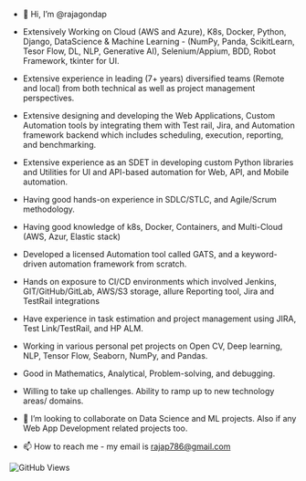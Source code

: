 - 👋 Hi, I’m @rajagondap
- Extensively Working on Cloud (AWS and Azure), K8s, Docker, Python, Django, DataScience & Machine Learning - (NumPy, Panda, ScikitLearn, Tesor Flow, DL, NLP, Generative AI),  Selenium/Appium, BDD, Robot Framework, tkinter for UI.
- Extensive experience in leading (7+ years) diversified teams (Remote and local) from both technical as well as project management perspectives.
- Extensive designing and developing the Web Applications, Custom Automation tools by integrating them with Test rail, Jira, and Automation framework backend which includes scheduling, execution, reporting, and benchmarking.
- Extensive experience as an SDET in developing custom Python libraries and Utilities for UI and API-based automation for Web, API, and Mobile automation.
- Having good hands-on experience in SDLC/STLC, and Agile/Scrum methodology.
- Having good knowledge of k8s, Docker, Containers, and Multi-Cloud (AWS, Azur, Elastic stack)
- Developed a licensed Automation tool called GATS, and a keyword-driven automation framework from scratch.
- Hands on exposure to CI/CD environments which involved Jenkins, GIT/GitHub/GitLab, AWS/S3 storage, allure Reporting tool, Jira and TestRail integrations
- Have experience in task estimation and project management using JIRA, Test Link/TestRail, and HP ALM.
- Working in various personal pet projects on Open CV, Deep learning, NLP, Tensor Flow, Seaborn, NumPy, and Pandas.
- Good in Mathematics, Analytical, Problem-solving, and debugging.
- Willing to take up challenges. Ability to ramp up to new technology areas/ domains.

- 💞️ I’m looking to collaborate on Data Science and ML projects. Also if any Web App Development related projects too.
- 📫 How to reach me - my email is rajap786@gmail.com

<!---
rajagondap/rajagondap is a ✨ special ✨ repository because its `README.md` (this file) appears on your GitHub profile.
You can click the Preview link to take a look at your changes.
--->


![GitHub Views](https://komarev.com/ghpvc/?username=rajagondap)
